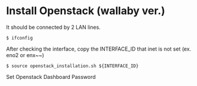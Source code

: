 # Install Openstack (wallaby ver.)

It should be connected by 2 LAN lines.
```
$ ifconfig
```

After checking the interface, copy the INTERFACE_ID that inet is not set (ex. eno2 or enx~~)
```
$ source openstack_installation.sh ${INTERFACE_ID}
```

Set Openstack Dashboard Password
